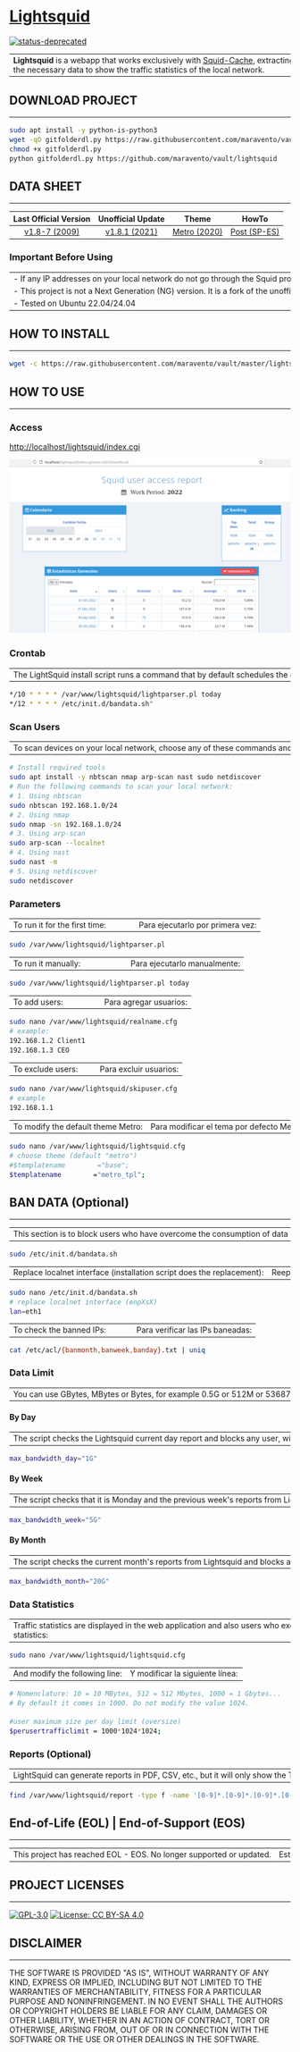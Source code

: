 # [Lightsquid](https://www.maravento.com)

[![status-deprecated](https://img.shields.io/badge/status-deprecated-red.svg)](https://lightsquid.sourceforge.net/)

<!-- markdownlint-disable MD033 -->

<table width="100%">
  <tr>
    <td style="width: 50%; white-space: nowrap;">
     <b>Lightsquid</b> is a webapp that works exclusively with <a href="https://www.squid-cache.org/" target="_blank">Squid-Cache</a>, extracting from <code>access.log</code> the necessary data to show the traffic statistics of the local network.
    </td>
    <td style="width: 50%; white-space: nowrap;">
     <b>Lightsquid</b> es una webapp que trabaja exclusivamente con <a href="https://www.squid-cache.org/" target="_blank">Squid-Cache</a>, extrayendo de <code>access.log</code> los datos necesarios para mostrar las estadísticas del tráfico de la red local.
    </td>
  </tr>
</table>

## DOWNLOAD PROJECT

---

```bash
sudo apt install -y python-is-python3
wget -qO gitfolderdl.py https://raw.githubusercontent.com/maravento/vault/master/scripts/python/gitfolderdl.py
chmod +x gitfolderdl.py
python gitfolderdl.py https://github.com/maravento/vault/lightsquid
```

## DATA SHEET

---

| Last Official Version | Unofficial Update | Theme | HowTo |
| :---: | :---: | :---: | :---: |
| [v1.8-7 (2009)](https://lightsquid.sourceforge.net/) | [v1.8.1 (2021)](https://github.com/finisky/lightsquid-1.8.1) | [Metro (2020)](https://www.sysadminsdecuba.com/2020/09/lightsquid/) | [Post (SP-ES)](https://www.maravento.com/2022/10/lightsquid.html) |

### Important Before Using

<table width="100%">
  <tr>
    <td style="width: 50%; white-space: nowrap;">
     - If any IP addresses on your local network do not go through the Squid proxy, then they will not appear in the reports.
    </td>
    <td style="width: 50%; white-space: nowrap;">
     - Si alguna dirección IP de su red local no pasan por el proxy Squid, entonces no aparecerá en los reportes.
    </td>
  </tr>
  <tr>
    <td style="width: 50%; white-space: nowrap;">
     - This project is not a Next Generation (NG) version. It is a fork of the unofficial version <a href="https://github.com/finisky/lightsquid-1.8.1" target="_blank">v1.8.1</a>, updated with <a href="https://github.com/finisky/lightsquid-1.8.1/issues/1" target="_blank">fixes</a>.
    </td>
    <td style="width: 50%; white-space: nowrap;">
     - Este proyecto no es una versión de Nueva Generación (NG). Es un fork de la versión no oficial <a href="https://github.com/finisky/lightsquid-1.8.1" target="_blank">v1.8.1</a>, actualizado con <a href="https://github.com/finisky/lightsquid-1.8.1/issues/1" target="_blank">correcciones</a>.
    </td>
  </tr>
    <tr>
    <td style="width: 50%; white-space: nowrap;">
     - Tested on Ubuntu 22.04/24.04
    </td>
    <td style="width: 50%; white-space: nowrap;">
     - Probado en Ubuntu 22.04/24.04
    </td>
  </tr>
</table>

## HOW TO INSTALL

---

```bash
wget -c https://raw.githubusercontent.com/maravento/vault/master/lightsquid/lsinstall.sh && sudo chmod +x lsinstall.sh && sudo ./lsinstall.sh
```

## HOW TO USE

---

### Access

[http://localhost/lightsquid/index.cgi](http://localhost/lightsquid/index.cgi)

[![Image](https://raw.githubusercontent.com/maravento/vault/master/lightsquid/img/lightsquid.png)](https://www.maravento.com/)

### Crontab

<table width="100%">
  <tr>
    <td style="width: 50%; white-space: nowrap;">
     The LightSquid install script runs a command that by default schedules the crontab to run lightsquid every 10 seconds and bandata every 12 seconds. You can adjust it according to your preferences.
    </td>
    <td style="width: 50%; white-space: nowrap;">
     El script de instalación de LightSquid ejecuta un comando que programa por defecto en el crontab la ejecución de lightsquid cada 10 segundos y de bandata cada 12 segundos. Puede ajustarlo según sus preferencias.
    </td>
  </tr>
</table>

```bash
*/10 * * * * /var/www/lightsquid/lightparser.pl today
*/12 * * * * /etc/init.d/bandata.sh"
```

### Scan Users

<table width="100%">
  <tr>
    <td style="width: 50%; white-space: nowrap;">
     To scan devices on your local network, choose any of these commands and your network's IP range. e.g.:
    </td>
    <td style="width: 50%; white-space: nowrap;">
     Para escanear los dispositivos de su red local, elija cualquiera de estos comandos y el rango de IP de su red. ej:
    </td>
  </tr>
</table>

```bash
# Install required tools
sudo apt install -y nbtscan nmap arp-scan nast sudo netdiscover
# Run the following commands to scan your local network:
# 1. Using nbtscan
sudo nbtscan 192.168.1.0/24
# 2. Using nmap
sudo nmap -sn 192.168.1.0/24
# 3. Using arp-scan
sudo arp-scan --localnet
# 4. Using nast
sudo nast -m
# 5. Using netdiscover
sudo netdiscover
```

### Parameters

<table width="100%">
  <tr>
    <td style="width: 50%; white-space: nowrap;">
     To run it for the first time:
    </td>
    <td style="width: 50%; white-space: nowrap;">
     Para ejecutarlo por primera vez:
    </td>
  </tr>
</table>

```bash
sudo /var/www/lightsquid/lightparser.pl
```

<table width="100%">
  <tr>
    <td style="width: 50%; white-space: nowrap;">
     To run it manually:
    </td>
    <td style="width: 50%; white-space: nowrap;">
     Para ejecutarlo manualmente:
    </td>
  </tr>
</table>

```bash
sudo /var/www/lightsquid/lightparser.pl today
```

<table width="100%">
  <tr>
    <td style="width: 50%; white-space: nowrap;">
     To add users:
    </td>
    <td style="width: 50%; white-space: nowrap;">
     Para agregar usuarios:
    </td>
  </tr>
</table>

```bash
sudo nano /var/www/lightsquid/realname.cfg
# example:
192.168.1.2 Client1
192.168.1.3 CEO
```

<table width="100%">
  <tr>
    <td style="width: 50%; white-space: nowrap;">
     To exclude users:
    </td>
    <td style="width: 50%; white-space: nowrap;">
     Para excluir usuarios:
    </td>
  </tr>
</table>

```bash
sudo nano /var/www/lightsquid/skipuser.cfg
# example
192.168.1.1
```

<table width="100%">
  <tr>
    <td style="width: 50%; white-space: nowrap;">
     To modify the default theme Metro:
    </td>
    <td style="width: 50%; white-space: nowrap;">
     Para modificar el tema por defecto Metro:
    </td>
  </tr>
</table>

```bash
sudo nano /var/www/lightsquid/lightsquid.cfg
# choose theme (default "metro")
#$templatename        ="base";
$templatename        ="metro_tpl";
```

## BAN DATA (Optional)

---

<table width="100%">
  <tr>
    <td style="width: 50%; white-space: nowrap;">
     This section is to block users who have overcome the consumption of data default by the sysadmin. To run it manually:
    </td>
    <td style="width: 50%; white-space: nowrap;">
     Esta sección es para bloquear a los usuarios que hayan superado el consumo de datos predeterminado por el sysadmin. Para ejecutarlo manualmente:
    </td>
  </tr>
</table>

```bash
sudo /etc/init.d/bandata.sh
```

<table width="100%">
  <tr>
    <td style="width: 50%; white-space: nowrap;">
     Replace localnet interface (installation script does the replacement):
    </td>
    <td style="width: 50%; white-space: nowrap;">
     Reeplace su interface de red local (el script de instalación hace el reemplazo):
    </td>
  </tr>
</table>

```bash
sudo nano /etc/init.d/bandata.sh
# replace localnet interface (enpXsX)
lan=eth1
```

<table width="100%">
  <tr>
    <td style="width: 50%; white-space: nowrap;">
     To check the banned IPs:
    </td>
    <td style="width: 50%; white-space: nowrap;">
     Para verificar las IPs baneadas:
    </td>
  </tr>
</table>

```bash
cat /etc/acl/{banmonth,banweek,banday}.txt | uniq
```

### Data Limit

<table width="100%">
  <tr>
    <td style="width: 50%; white-space: nowrap;">
     You can use GBytes, MBytes or Bytes, for example 0.5G or 512M or 536870912. By default, the consumption limit values are: 1 Gigabyte (1G) daily data, 5 Gigabyte (5G) weekly data and 20 Gigabyte (20G ) monthly data.
    </td>
    <td style="width: 50%; white-space: nowrap;">
     Puede usar GBytes, MBytes o Bytes, por ejemplo 0.5G o 512M o 536870912. Por defecto, los valores del límite de consumo son: 1 Gigabyte (1G) de datos diarios, 5 Gigabyte (3G) de datos semanal y 20 Gigabyte (20G) de datos mensual.
    </td>
  </tr>
</table>

#### By Day

<table width="100%">
  <tr>
    <td style="width: 50%; white-space: nowrap;">
     The script checks the Lightsquid current day report and blocks any user, within the local network, who exceeds the set consumption. The block will be removed the next day. To change the daily data limit in <code>bandata.sh</code>:
    </td>
    <td style="width: 50%; white-space: nowrap;">
     El script verifica el informe del día actual de Lightsquid y bloquea a cualquier usuario, dentro de la red local, que supere el consumo establecido. El bloqueo se levantará al día siguiente. Para cambiar el límite de datos diario en <code>bandata.sh</code>:
    </td>
  </tr>
</table>

```bash
max_bandwidth_day="1G"
```

#### By Week

<table width="100%">
  <tr>
    <td style="width: 50%; white-space: nowrap;">
     The script checks that it is Monday and the previous week's reports from Lightsquid, and blocks any user, within the local network, who exceeds the set consumption. The block will be removed the next Monday. To change the weekly data limit in <code>bandata.sh</code>:
    </td>
    <td style="width: 50%; white-space: nowrap;">
     El script verifica que sea Lunes y los informes de la semana anterior de Lightsquid, y bloquea a cualquier usuario, dentro de la red local, que supere el consumo establecido. El bloqueo se levantará el lunes siguiente. Para cambiar el límite de datos semanal en <code>bandata.sh</code>:
    </td>
  </tr>
</table>

```bash
max_bandwidth_week="5G"
```

#### By Month

<table width="100%">
  <tr>
    <td style="width: 50%; white-space: nowrap;">
     The script checks the current month's reports from Lightsquid and blocks any user, within the local network, who exceeds the set consumption. The block will be removed the next month. To change the monthly data limit in <code>bandata.sh</code>:
    </td>
    <td style="width: 50%; white-space: nowrap;">
     El script verifica los informes del mes actual de Lightsquid y bloquea a cualquier usuario, dentro de la red local, que supere el consumo establecido. El bloqueo se levantará al mes siguiente. Para cambiar el límite de datos mensual en <code>bandata.sh</code>:
    </td>
  </tr>
</table>

```bash
max_bandwidth_month="20G"
```

### Data Statistics

<table width="100%">
  <tr>
    <td style="width: 50%; white-space: nowrap;">
     Traffic statistics are displayed in the web application and also users who exceeded the limit. To change the data limit in <code>lightsquid.cfg</code> statistics:
    </td>
    <td style="width: 50%; white-space: nowrap;">
     Las estadísticas del tráfico se muestran en la aplicación web y también los usuarios que sobrepasaron el límite. Para cambiar el límite de datos en las estadísticas de <code>lightsquid.cfg</code>:
    </td>
  </tr>
</table>

```bash
sudo nano /var/www/lightsquid/lightsquid.cfg
```

<table width="100%">
  <tr>
    <td style="width: 50%; white-space: nowrap;">
     And modify the following line:
    </td>
    <td style="width: 50%; white-space: nowrap;">
     Y modificar la siguiente línea:
    </td>
  </tr>
</table>

```bash
# Nomenclature: 10 = 10 MBytes, 512 = 512 Mbytes, 1000 = 1 Gbytes...
# By default it comes in 1000. Do not modify the value 1024.

#user maximum size per day limit (oversize)
$perusertrafficlimit = 1000*1024*1024;
```

### Reports (Optional)

<table width="100%">
  <tr>
    <td style="width: 50%; white-space: nowrap;">
     LightSquid can generate reports in PDF, CSV, etc., but it will only show the TOP domains. If you want all visited domains on your local network in a single ACL, suitable for Squid, run the following command:
    </td>
    <td style="width: 50%; white-space: nowrap;">
     LightSquid puede generar reportes en PDF, CSV, etc., pero solo mostrará los dominios TOP. Si quiere todos los dominios visitados de su red local en una sola ACL, apta para Squid, ejecute el siguiente comando:
    </td>
  </tr>
</table>

```bash
find /var/www/lightsquid/report -type f -name '[0-9]*.[0-9]*.[0-9]*.[0-9]*' -exec grep -oE '[[:alnum:]_.-]+\.([[:alnum:]_.-]+)+' {} \; | sed 's/^\.//' | sed -r 's/^(www|ftp|ftps|ftpes|sftp|pop|pop3|smtp|imap|http|https)\.//g' | sed -r '/^[0-9]{1,3}(\.[0-9]{1,3}){3}$/d' | tr -d ' ' | awk '{print "." $1}' | sort -u > sites.txt
```

## End-of-Life (EOL) | End-of-Support (EOS)

---

<table width="100%">
  <tr>
    <td style="width: 50%; white-space: nowrap;">
     This project has reached EOL - EOS. No longer supported or updated.
    </td>
    <td style="width: 50%; white-space: nowrap;">
     Este proyecto a alcanzado EOL - EOS. Ya no cuenta con soporte o actualizaciones.
    </td>
  </tr>
</table>

## PROJECT LICENSES

---

[![GPL-3.0](https://img.shields.io/badge/License-GPLv3-blue.svg)](https://www.gnu.org/licenses/gpl.txt)
[![License: CC BY-SA 4.0](https://img.shields.io/badge/License-CC_BY--SA_4.0-lightgrey.svg)](https://creativecommons.org/licenses/by-sa/4.0/)

## DISCLAIMER

---

THE SOFTWARE IS PROVIDED "AS IS", WITHOUT WARRANTY OF ANY KIND, EXPRESS OR IMPLIED, INCLUDING BUT NOT LIMITED TO THE WARRANTIES OF MERCHANTABILITY, FITNESS FOR A PARTICULAR PURPOSE AND NONINFRINGEMENT. IN NO EVENT SHALL THE AUTHORS OR COPYRIGHT HOLDERS BE LIABLE FOR ANY CLAIM, DAMAGES OR OTHER LIABILITY, WHETHER IN AN ACTION OF CONTRACT, TORT OR OTHERWISE, ARISING FROM, OUT OF OR IN CONNECTION WITH THE SOFTWARE OR THE USE OR OTHER DEALINGS IN THE SOFTWARE.
